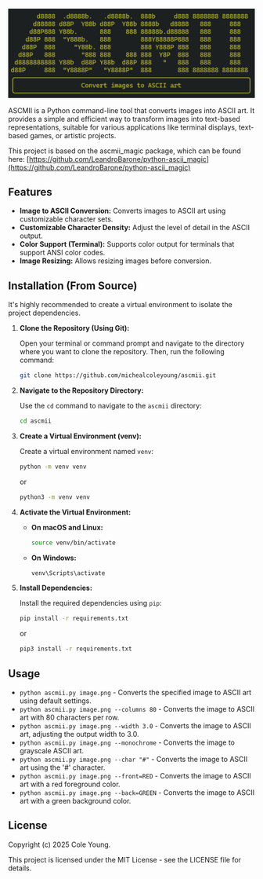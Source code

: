 ![ASCMII](images/ascmii-docstring.png)

ASCMII is a Python command-line tool that converts images into ASCII art. It provides a simple and efficient way to transform images into text-based representations, suitable for various applications like terminal displays, text-based games, or artistic projects.

This project is based on the ascmii_magic package, which can be found here: [https://github.com/LeandroBarone/python-ascii_magic](https://github.com/LeandroBarone/python-ascii_magic)

## Features

* **Image to ASCII Conversion:** Converts images to ASCII art using customizable character sets.
* **Customizable Character Density:** Adjust the level of detail in the ASCII output.
* **Color Support (Terminal):** Supports color output for terminals that support ANSI color codes.
* **Image Resizing:** Allows resizing images before conversion.

## Installation (From Source)

It's highly recommended to create a virtual environment to isolate the project dependencies.

1.  **Clone the Repository (Using Git):**

    Open your terminal or command prompt and navigate to the directory where you want to clone the repository. Then, run the following command:

    ```bash
    git clone https://github.com/michealcoleyoung/ascmii.git
    ```

2.  **Navigate to the Repository Directory:**

    Use the `cd` command to navigate to the `ascmii` directory:

    ```bash
    cd ascmii
    ```

3.  **Create a Virtual Environment (venv):**

    Create a virtual environment named `venv`:

    ```bash
    python -m venv venv
    ```

    or

    ```bash
    python3 -m venv venv
    ```

4.  **Activate the Virtual Environment:**

    * **On macOS and Linux:**

        ```bash
        source venv/bin/activate
        ```

    * **On Windows:**

        ```bash
        venv\Scripts\activate
        ```

5.  **Install Dependencies:**

    Install the required dependencies using `pip`:

    ```bash
    pip install -r requirements.txt
    ```

    or

    ```bash
    pip3 install -r requirements.txt
    ```

## Usage

* `python ascmii.py image.png` - Converts the specified image to ASCII art using default settings.
* `python ascmii.py image.png --columns 80` - Converts the image to ASCII art with 80 characters per row.
* `python ascmii.py image.png --width 3.0` - Converts the image to ASCII art, adjusting the output width to 3.0.
* `python ascmii.py image.png --monochrome` - Converts the image to grayscale ASCII art.
* `python ascmii.py image.png --char "#"` - Converts the image to ASCII art using the '#' character.
* `python ascmii.py image.png --front=RED` - Converts the image to ASCII art with a red foreground color.
* `python ascmii.py image.png --back=GREEN` - Converts the image to ASCII art with a green background color.

## License

Copyright (c) 2025 Cole Young.

This project is licensed under the MIT License - see the LICENSE file for details.
